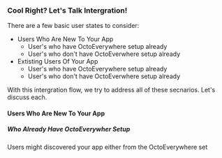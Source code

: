 
### Cool Right? Let's Talk Intergration!

There are a few basic user states to consider:

- Users Who Are New To Your App
  - User's who have OctoEverywhere setup already
  - User's who don't have OctoEverwhere setup already
- Extisting Users Of Your App
  - User's who have OctoEverywhere setup already
  - User's who don't have OctoEverwhere setup already

With this intergration flow, we try to address all of these secnarios. Let's discuss each.

#### Users Who Are New To Your App

##### Who Already Have OctoEverywher Setup

Users might discovered your app either from the OctoEverywhere set